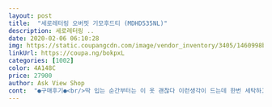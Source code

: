 ```yaml
---
layout: post 
title:  "세로레터링 오버핏 기모후드티 (MDHD535NL)" 
description: 세로레터링 ..
date: 2020-02-06 06:10:28 
img: https://static.coupangcdn.com/image/vendor_inventory/3405/1460998b8ed81fa3015228da5a85911dd7841a6c29377a0b09ca4b97fe22.jpg 
linkUrl: https://coupa.ng/bokpxL 
categories: [1002] 
color: 4A148C 
price: 27900 
author: Ask View Shop 
cont:  "●구매후기●<br/>딱 입는 순간부터는 이 옷 괜찮다 이런생각이 드는데 한번 세탁하고나면 옷이 작아져서 약간 오버핏으로 입던게 정사이즈 옷으로 바뀌어서 별로에요<br/>옷재질도 괜찮고 안감도 부드러운 편이고 옷도이뻐요 근데 세탁하니까 확실하게 줄어드네요 제가 셀프빨래방에서 빨아서 물닿아서 줄어든건지 뜨거운바람에 말려서 줄어든건지는 모르겠는데 많이 줄었어요 근데 옷자체아이뻐서 하나더사고 손빨래할려 합니다.<br/>.<br/>총총<br/>이 디자인  반팔 맨투맨 후드티 모두 구매한 사람입니다   완전 만족<br/>" 
---
```


